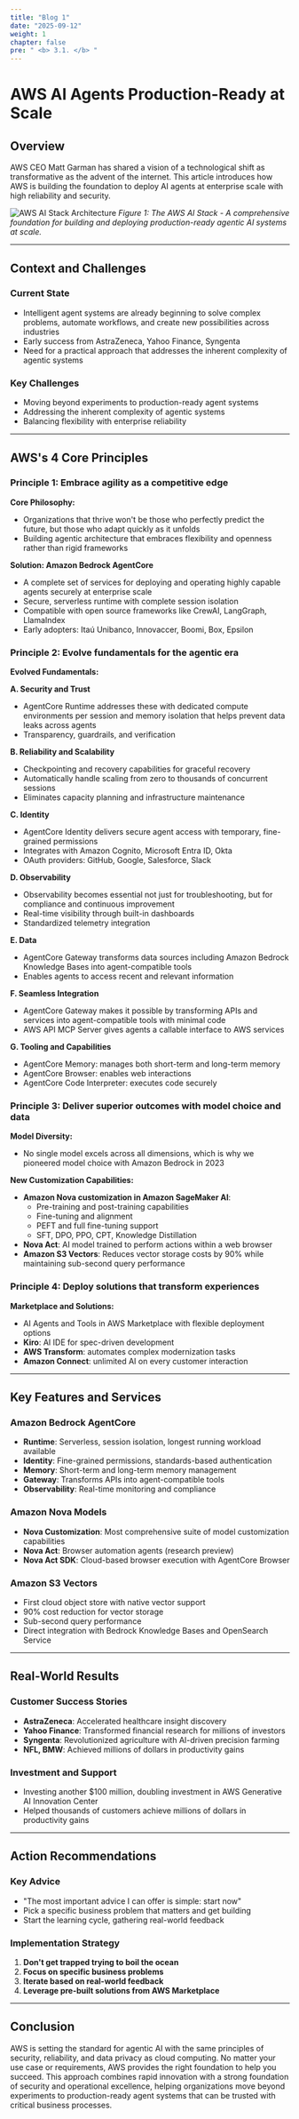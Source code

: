 ```yaml
---
title: "Blog 1"
date: "2025-09-12"
weight: 1
chapter: false
pre: " <b> 3.1. </b> "
---
```


# AWS AI Agents Production-Ready at Scale

## Overview

AWS CEO Matt Garman has shared a vision of a technological shift as transformative as the advent of the internet. This article introduces how AWS is building the foundation to deploy AI agents at enterprise scale with high reliability and security.

![AWS AI Stack Architecture](/images/Blog1.png)
_Figure 1: The AWS AI Stack - A comprehensive foundation for building and deploying production-ready agentic AI systems at scale._

---

## Context and Challenges

### Current State

- Intelligent agent systems are already beginning to solve complex problems, automate workflows, and create new possibilities across industries
- Early success from AstraZeneca, Yahoo Finance, Syngenta
- Need for a practical approach that addresses the inherent complexity of agentic systems

### Key Challenges

- Moving beyond experiments to production-ready agent systems
- Addressing the inherent complexity of agentic systems
- Balancing flexibility with enterprise reliability

---

## AWS's 4 Core Principles

### Principle 1: Embrace agility as a competitive edge

**Core Philosophy:**

- Organizations that thrive won't be those who perfectly predict the future, but those who adapt quickly as it unfolds
- Building agentic architecture that embraces flexibility and openness rather than rigid frameworks

**Solution: Amazon Bedrock AgentCore**

- A complete set of services for deploying and operating highly capable agents securely at enterprise scale
- Secure, serverless runtime with complete session isolation
- Compatible with open source frameworks like CrewAI, LangGraph, LlamaIndex
- Early adopters: Itaú Unibanco, Innovaccer, Boomi, Box, Epsilon

### Principle 2: Evolve fundamentals for the agentic era

**Evolved Fundamentals:**

**A. Security and Trust**

- AgentCore Runtime addresses these with dedicated compute environments per session and memory isolation that helps prevent data leaks across agents
- Transparency, guardrails, and verification

**B. Reliability and Scalability**

- Checkpointing and recovery capabilities for graceful recovery
- Automatically handle scaling from zero to thousands of concurrent sessions
- Eliminates capacity planning and infrastructure maintenance

**C. Identity**

- AgentCore Identity delivers secure agent access with temporary, fine-grained permissions
- Integrates with Amazon Cognito, Microsoft Entra ID, Okta
- OAuth providers: GitHub, Google, Salesforce, Slack

**D. Observability**

- Observability becomes essential not just for troubleshooting, but for compliance and continuous improvement
- Real-time visibility through built-in dashboards
- Standardized telemetry integration

**E. Data**

- AgentCore Gateway transforms data sources including Amazon Bedrock Knowledge Bases into agent-compatible tools
- Enables agents to access recent and relevant information

**F. Seamless Integration**

- AgentCore Gateway makes it possible by transforming APIs and services into agent-compatible tools with minimal code
- AWS API MCP Server gives agents a callable interface to AWS services

**G. Tooling and Capabilities**

- AgentCore Memory: manages both short-term and long-term memory
- AgentCore Browser: enables web interactions
- AgentCore Code Interpreter: executes code securely

### Principle 3: Deliver superior outcomes with model choice and data

**Model Diversity:**

- No single model excels across all dimensions, which is why we pioneered model choice with Amazon Bedrock in 2023

**New Customization Capabilities:**

- **Amazon Nova customization in Amazon SageMaker AI**:
  - Pre-training and post-training capabilities
  - Fine-tuning and alignment
  - PEFT and full fine-tuning support
  - SFT, DPO, PPO, CPT, Knowledge Distillation
- **Nova Act**: AI model trained to perform actions within a web browser
- **Amazon S3 Vectors**: Reduces vector storage costs by 90% while maintaining sub-second query performance

### Principle 4: Deploy solutions that transform experiences

**Marketplace and Solutions:**

- AI Agents and Tools in AWS Marketplace with flexible deployment options
- **Kiro**: AI IDE for spec-driven development
- **AWS Transform**: automates complex modernization tasks
- **Amazon Connect**: unlimited AI on every customer interaction

---

## Key Features and Services

### Amazon Bedrock AgentCore

- **Runtime**: Serverless, session isolation, longest running workload available
- **Identity**: Fine-grained permissions, standards-based authentication
- **Memory**: Short-term and long-term memory management
- **Gateway**: Transforms APIs into agent-compatible tools
- **Observability**: Real-time monitoring and compliance

### Amazon Nova Models

- **Nova Customization**: Most comprehensive suite of model customization capabilities
- **Nova Act**: Browser automation agents (research preview)
- **Nova Act SDK**: Cloud-based browser execution with AgentCore Browser

### Amazon S3 Vectors

- First cloud object store with native vector support
- 90% cost reduction for vector storage
- Sub-second query performance
- Direct integration with Bedrock Knowledge Bases and OpenSearch Service

---

## Real-World Results

### Customer Success Stories

- **AstraZeneca**: Accelerated healthcare insight discovery
- **Yahoo Finance**: Transformed financial research for millions of investors
- **Syngenta**: Revolutionized agriculture with AI-driven precision farming
- **NFL, BMW**: Achieved millions of dollars in productivity gains

### Investment and Support

- Investing another $100 million, doubling investment in AWS Generative AI Innovation Center
- Helped thousands of customers achieve millions of dollars in productivity gains

---

## Action Recommendations

### Key Advice

- "The most important advice I can offer is simple: start now"
- Pick a specific business problem that matters and get building
- Start the learning cycle, gathering real-world feedback

### Implementation Strategy

1. **Don't get trapped trying to boil the ocean**
2. **Focus on specific business problems**
3. **Iterate based on real-world feedback**
4. **Leverage pre-built solutions from AWS Marketplace**

---

## Conclusion

AWS is setting the standard for agentic AI with the same principles of security, reliability, and data privacy as cloud computing. No matter your use case or requirements, AWS provides the right foundation to help you succeed. This approach combines rapid innovation with a strong foundation of security and operational excellence, helping organizations move beyond experiments to production-ready agent systems that can be trusted with critical business processes.
